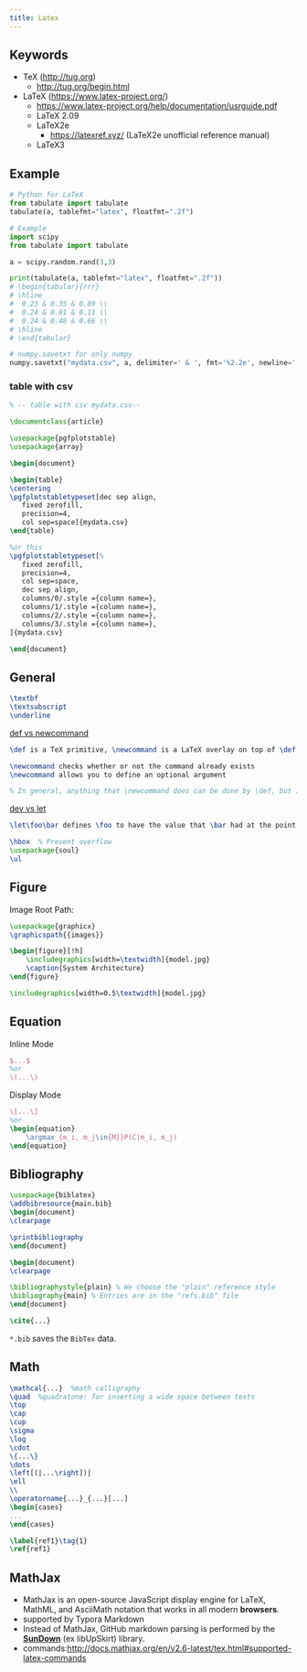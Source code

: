 ```yaml
---
title: Latex
---
```


## Keywords
 - TeX (http://tug.org)
	 - http://tug.org/begin.html
 - LaTeX (https://www.latex-project.org/)
	 - https://www.latex-project.org/help/documentation/usrguide.pdf
	 - LaTeX 2.09
 	 - LaTeX2e
		 -  https://latexref.xyz/ (LaTeX2e unofficial reference manual)
	 - LaTeX3

## Example

```python
# Python for LaTeX
from tabulate import tabulate
tabulate(a, tablefmt="latex", floatfmt=".2f")

# Example
import scipy
from tabulate import tabulate

a = scipy.random.rand(3,3)

print(tabulate(a, tablefmt="latex", floatfmt=".2f"))
# \begin{tabular}{rrr}
# \hline
#  0.23 & 0.35 & 0.89 \\
#  0.24 & 0.01 & 0.11 \\
#  0.24 & 0.48 & 0.66 \\
# \hline
# \end{tabular}

# numpy.savetxt for only numpy
numpy.savetxt("mydata.csv", a, delimiter=' & ', fmt='%2.2e', newline=' \\\\\n')
```

### table with csv

```tex
% -- table with csv mydata.csv--

\documentclass{article}

\usepackage{pgfplotstable}
\usepackage{array}

\begin{document}

\begin{table}
\centering
\pgfplotstabletypeset[dec sep align,
   fixed zerofill,
   precision=4,
   col sep=space]{mydata.csv}
\end{table}

%or this
\pgfplotstabletypeset[%
   fixed zerofill,
   precision=4,
   col sep=space,
   dec sep align,
   columns/0/.style ={column name=},
   columns/1/.style ={column name=},
   columns/2/.style ={column name=},
   columns/3/.style ={column name=},
]{mydata.csv}

\end{document}
```



## General

```latex
\textbf
\textsubscript
\underline
```

[def vs newcommand](https://tex.stackexchange.com/questions/655/what-is-the-difference-between-def-and-newcommand)

```latex
\def is a TeX primitive, \newcommand is a LaTeX overlay on top of \def. The most obvious benefits of \newcommand over \def are:

\newcommand checks whether or not the command already exists
\newcommand allows you to define an optional argument

% In general, anything that \newcommand does can be done by \def, but it usually involves a little trickery and unless you want something that \newcommand can't do, there's no point in reinventing the wheel.
```

[dev vs let](https://tex.stackexchange.com/questions/258/what-is-the-difference-between-let-and-def)
```latex
\let\foo\bar defines \foo to have the value that \bar had at the point of definition. On the other hand, \def\foo{\bar} in effect defines \foo to have the value that \bar has at the point of use.
```

```latex
\hbox  % Prevent overflow
\usepackage{soul}
\ul
```

## Figure

Image Root Path:
```latex
\usepackage{graphicx}
\graphicspath{{images}}
```

```latex
\begin{figure}[!h]
    \includegraphics[width=\textwidth]{model.jpg}
    \caption{System Architecture}
\end{figure}
```

```latex
\includegraphics[width=0.5\textwidth]{model.jpg}
```


## Equation
Inline Mode
```latex
$...$
%or
\(...\)
```

Display Mode
```latex
\[...\]
%or
\begin{equation}
    \argmax_{m_i, m_j\in{M}}P(C|m_i, m_j)
\end{equation}

```

## Bibliography
```latex
\usepackage{biblatex}
\addbibresource{main.bib}
\begin{document}
\clearpage

\printbibliography
\end{document}
```

```latex
\begin{document}
\clearpage

\bibliographystyle{plain} % We choose the "plain" reference style
\bibliography{main} % Entries are in the "refs.bib" file
\end{document}
```

```latex
\cite{...}
```

`*.bib` saves the `BibTex` data.

## Math

```latex
\mathcal{...}  %math calligraphy
\quad  %quadratone: for inserting a wide space between texts
\top
\cap
\cup
\sigma
\log
\cdot
\{...\}
\dots
\left[(|...\right])|
\ell
\\
\operatorname{...}_{...}[...]
\begin{cases}
...
\end{cases}

\label{ref1}\tag{1}
\ref{ref1}
```

## MathJax

- MathJax is an open-source JavaScript display engine for LaTeX, MathML, and AsciiMath notation that works in all modern **browsers**.
- supported by Typora Markdown
- Instead of MathJax, GitHub markdown parsing is performed by the **[SunDown](https://github.com/vmg/sundown)** (ex libUpSkirt) library.
- commands:http://docs.mathjax.org/en/v2.6-latest/tex.html#supported-latex-commands